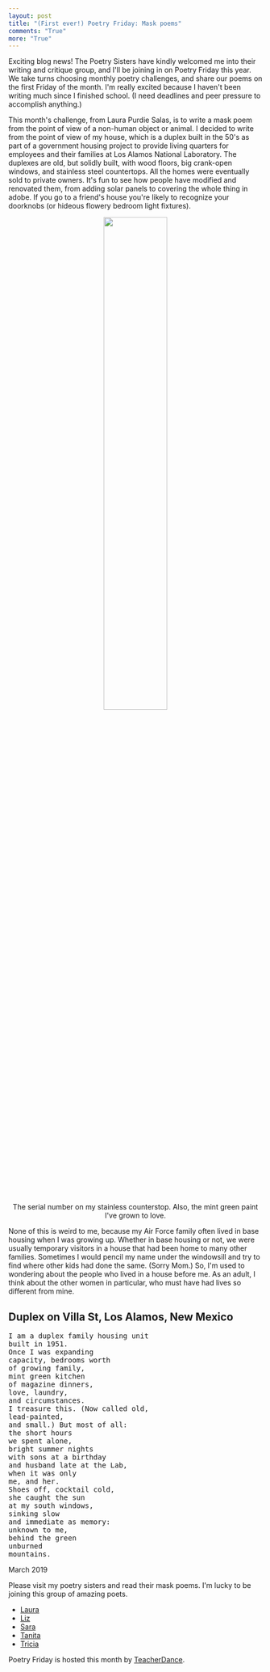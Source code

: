 ```yaml
---
layout: post
title: "(First ever!) Poetry Friday: Mask poems"
comments: "True"
more: "True"
---
```


Exciting blog news! The Poetry Sisters have kindly welcomed me into their writing and critique group, and I'll be joining in on Poetry Friday this year. We take turns choosing monthly poetry challenges, and share our poems on the first Friday of the month. I'm really excited because I haven't been writing much since I finished school. (I need deadlines and peer pressure to accomplish anything.)

This month's challenge, from Laura Purdie Salas, is to write a mask poem from the point of view of a non-human object or animal. I decided to write from the point of view of my house, which is a duplex built in the 50's as part of a government housing project to provide living quarters for employees and their families at Los Alamos National Laboratory. The duplexes are old, but solidly built, with wood floors, big crank-open windows, and stainless steel countertops. All the homes were eventually sold to private owners. It's fun to see how people have modified and renovated them, from adding solar panels to covering the whole thing in adobe. If you go to a friend's house you're likely to recognize your doorknobs (or hideous flowery bedroom light fixtures).

<center><div class="thumbnail"><img src="{{ site.baseurl }}/public/img/IMG_1827.jpg" width="50%" class="thumbnail">
<div class="caption">The serial number on my stainless counterstop. Also, the mint green paint I've grown to love.</div></div>
</center>

None of this is weird to me, because my Air Force family often lived in base housing when I was growing up. Whether in base housing or not, we were usually temporary visitors in a house that had been home to many other families. Sometimes I would pencil my name under the windowsill and try to find where other kids had done the same. (Sorry Mom.) So, I'm used to wondering about the people who lived in a house before me. As an adult, I think about the other women in particular, who must have had lives so different from mine.

<h2>Duplex on Villa St, Los Alamos, New Mexico</h2>
<pre class="poem">
I am a duplex family housing unit 
built in 1951.
Once I was expanding
capacity, bedrooms worth
of growing family,
mint green kitchen
of magazine dinners, 
love, laundry, 
and circumstances.
I treasure this. (Now called old,
lead-painted,
and small.) But most of all:
the short hours
we spent alone,
bright summer nights
with sons at a birthday
and husband late at the Lab,
when it was only
me, and her.
Shoes off, cocktail cold,
she caught the sun
at my south windows,
sinking slow 
and immediate as memory:
unknown to me,
behind the green 
unburned 
mountains.
</pre>
<p class="date">March 2019</p>
Please visit my poetry sisters and read their mask poems. I'm lucky to be joining this group of amazing poets.

* [Laura](https://wp.me/p6Bicx-6Am)
* [Liz](https://lizgartonscanlon.com/2019/03/poetry-project-march-2019/)
* [Sara](https://saralewisholmes.blogspot.com/2019/03/poetry-friday-mask-poems-or-how-to-hide.html)
* [Tanita](http://tanitasdavis.com/wp/?p=9362)
* [Tricia](http://missrumphiuseffect.blogspot.com/2019/03/mask-poems-with-my-poetry-sisters.html)

Poetry Friday is hosted this month by [TeacherDance](https://www.teacherdance.org/).
